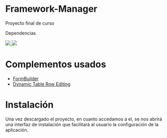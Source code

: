 # Framework-Manager
Proyecto final de curso

Dependencias
<p>
  <a href="https://getcomposer.org" alt="Composer" rel="nofollow">
    <img src="https://img.shields.io/badge/requisitos-composer-red">
  </a>
  <a href="https://nodejs.org" alt="Nodejs" rel="nofollow">
    <img src="https://img.shields.io/badge/requisitos-nodejs-red">
  </a>  
</p>

# Complementos usados
<ul>
  <li><a href="https://formbuilder.online/">FormBuilder</a></li>
  <li><a href="https://www.jqueryscript.net/table/table-editing-creation-bootstable.html">Dynamic Table Row Editing</a></li>
</ul>

# Instalación
Una vez descargado el proyecto, en cuanto accedamos a el, se nos abrirá una interfaz de instalación que facilitará al usuario la configuración de la aplicación.
